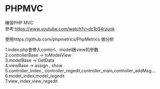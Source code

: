 # PHPMVC  
練習PHP MVC  
參考:https://www.youtube.com/watch?v=dc1bS4rzuok  

使用https://github.com/phpmetrics/PhpMetrics 做分析 
  
1.index.php會帶入contorl、model跟view的參數  
2.controllerBase -> toModelView  
3.modelBase  -> GetData  
4.viewBase  -> assign , show  
5.controller_index , controller_regedit,controller_main,controller_addMsg...  
6.model_index,model_regedit  
7.view_index,view_regedit  